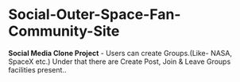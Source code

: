 # Social-Outer-Space-Fan-Community-Site
**Social Media Clone Project** - Users can create Groups.(Like- NASA, SpaceX etc.) Under that there are Create Post, Join &amp; Leave Groups facilities present..
